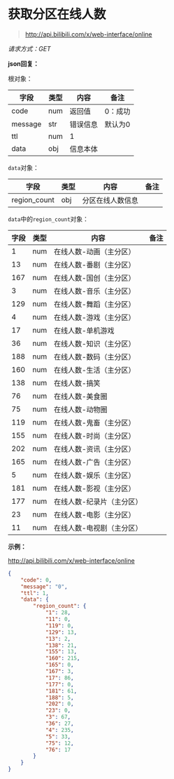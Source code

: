 # 获取分区在线人数

> http://api.bilibili.com/x/web-interface/online

*请求方式：GET*

**json回复：**

根对象：

| 字段    | 类型 | 内容     | 备注    |
| ------- | ---- | -------- | ------- |
| code    | num  | 返回值   | 0：成功 |
| message | str  | 错误信息 | 默认为0 |
| ttl     | num  | 1        |         |
| data    | obj  | 信息本体 |         |

`data`对象：

| 字段         | 类型 | 内容             | 备注 |
| ------------ | ---- | ---------------- | ---- |
| region_count | obj  | 分区在线人数信息 |      |

`data`中的`region_count`对象：

| 字段 | 类型 | 内容                      | 备注 |
| ---- | ---- | ------------------------- | ---- |
| 1    | num  | 在线人数-动画（主分区）   |      |
| 13   | num  | 在线人数-番剧（主分区）   |      |
| 167  | num  | 在线人数-国创（主分区）   |      |
| 3    | num  | 在线人数-音乐（主分区）   |      |
| 129  | num  | 在线人数-舞蹈（主分区）   |      |
| 4    | num  | 在线人数-游戏（主分区）   |      |
| 17   | num  | 在线人数-单机游戏         |      |
| 36   | num  | 在线人数-知识（主分区）   |      |
| 188  | num  | 在线人数-数码（主分区）   |      |
| 160  | num  | 在线人数-生活（主分区）   |      |
| 138  | num  | 在线人数-搞笑             |      |
| 76   | num  | 在线人数-美食圈           |      |
| 75   | num  | 在线人数-动物圈           |      |
| 119  | num  | 在线人数-鬼畜（主分区）   |      |
| 155  | num  | 在线人数-时尚（主分区）   |      |
| 202  | num  | 在线人数-资讯（主分区）   |      |
| 165  | num  | 在线人数-广告（主分区）   |      |
| 5    | num  | 在线人数-娱乐（主分区）   |      |
| 181  | num  | 在线人数-影视（主分区）   |      |
| 177  | num  | 在线人数-纪录片（主分区） |      |
| 23   | num  | 在线人数-电影（主分区）   |      |
| 11   | num  | 在线人数-电视剧（主分区） |      |

**示例：**

http://api.bilibili.com/x/web-interface/online

```json
{
    "code": 0,
    "message": "0",
    "ttl": 1,
    "data": {
        "region_count": {
            "1": 28,
            "11": 0,
            "119": 0,
            "129": 13,
            "13": 2,
            "138": 21,
            "155": 13,
            "160": 215,
            "165": 0,
            "167": 3,
            "17": 86,
            "177": 0,
            "181": 61,
            "188": 5,
            "202": 0,
            "23": 0,
            "3": 67,
            "36": 27,
            "4": 235,
            "5": 33,
            "75": 12,
            "76": 17
        }
    }
}
```

